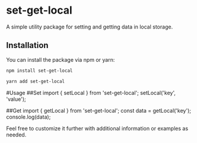 # set-get-local

A simple utility package for setting and getting data in local storage.

## Installation

You can install the package via npm or yarn:

```bash
npm install set-get-local

yarn add set-get-local

```


#Usage
##Set
import { setLocal } from 'set-get-local';
setLocal('key', 'value');

##Get
import { getLocal } from 'set-get-local';
const data = getLocal('key');
console.log(data);



Feel free to customize it further with additional information or examples as needed.
